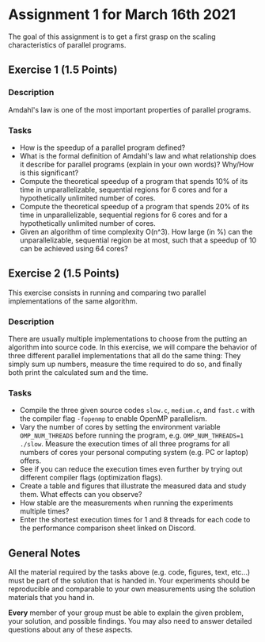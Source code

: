# Assignment 1 for March 16th 2021

The goal of this assignment is to get a first grasp on the scaling characteristics of parallel programs.

## Exercise 1 (1.5 Points)

### Description

Amdahl's law is one of the most important properties of parallel programs.

### Tasks

- How is the speedup of a parallel program defined?
- What is the formal definition of Amdahl's law and what relationship does it describe for parallel programs (explain in your own words)? Why/How is this significant?
- Compute the theoretical speedup of a program that spends 10% of its time in unparallelizable, sequential regions for 6 cores and for a hypothetically unlimited number of cores.
- Compute the theoretical speedup of a program that spends 20% of its time in unparallelizable, sequential regions for 6 cores and for a hypothetically unlimited number of cores.
- Given an algorithm of time complexity O(n^3). How large (in %) can the unparallelizable, sequential region be at most, such that a speedup of 10 can be achieved using 64 cores?

## Exercise 2 (1.5 Points)

This exercise consists in running and comparing two parallel implementations of the same algorithm.

### Description

There are usually multiple implementations to choose from the putting an algorithm into source code. In this exercise, we will compare the behavior of three different parallel implementations that all do the same thing: They simply sum up numbers, measure the time required to do so, and finally both print the calculated sum and the time.

### Tasks

- Compile the three given source codes `slow.c`, `medium.c`, and `fast.c` with the compiler flag `-fopenmp` to enable OpenMP parallelism.
- Vary the number of cores by setting the environment variable `OMP_NUM_THREADS` before running the program, e.g. `OMP_NUM_THREADS=1 ./slow`. Measure the execution times of all three programs for all numbers of cores your personal computing system (e.g. PC or laptop) offers.
- See if you can reduce the execution times even further by trying out different compiler flags (optimization flags).
- Create a table and figures that illustrate the measured data and study them. What effects can you observe?
- How stable are the measurements when running the experiments multiple times?
- Enter the shortest execution times for 1 and 8 threads for each code to the performance comparison sheet linked on Discord.

## General Notes

All the material required by the tasks above (e.g. code, figures, text, etc...) must be part of the solution that is handed in. Your experiments should be reproducible and comparable to your own measurements using the solution materials that you hand in.

**Every** member of your group must be able to explain the given problem, your solution, and possible findings. You may also need to answer detailed questions about any of these aspects.
